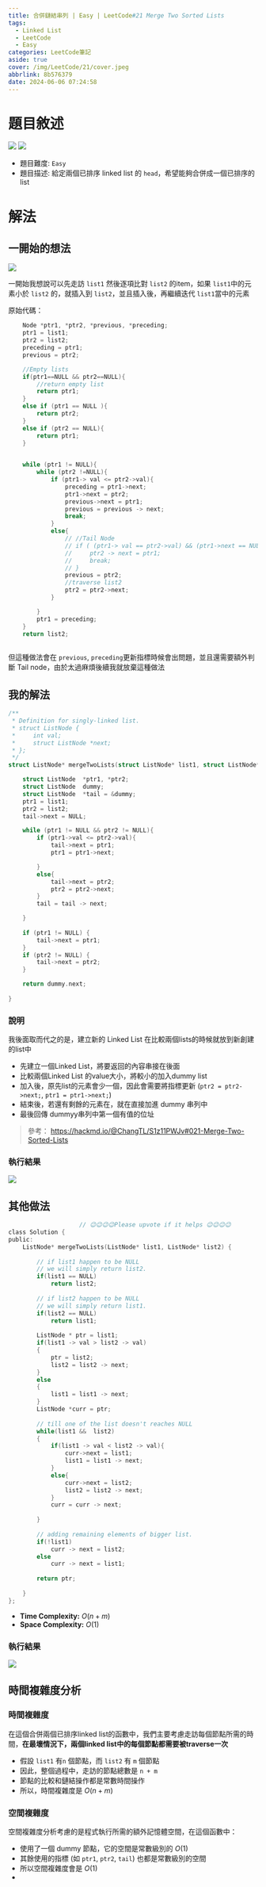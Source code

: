 ```yaml
---
title: 合併鏈結串列 | Easy | LeetCode#21 Merge Two Sorted Lists
tags:
  - Linked List
  - LeetCode
  - Easy
categories: LeetCode筆記
aside: true
cover: /img/LeetCode/21/cover.jpeg
abbrlink: 8b576379
date: 2024-06-06 07:24:58
---
```


# 題目敘述

![](/img/LeetCode/21/question1.png)
![](/img/LeetCode/21/question2.png)

- 題目難度: `Easy`
- 題目描述: 給定兩個已排序 linked list 的 `head`，希望能夠合併成一個已排序的list

# 解法

## 一開始的想法
![](/img/LeetCode/21/algo1.png)

一開始我想說可以先走訪 `list1` 然後逐項比對 `list2` 的item，如果 `list1`中的元素小於 `list2` 的，就插入到 `list2`，並且插入後，再繼續迭代 `list1`當中的元素

原始代碼：

```c
    Node *ptr1, *ptr2, *previous, *preceding; 
    ptr1 = list1;
    ptr2 = list2;
    preceding = ptr1;
    previous = ptr2;

    //Empty lists
    if(ptr1==NULL && ptr2==NULL){
        //return empty list
        return ptr1;
    }
    else if (ptr1 == NULL ){
        return ptr2;
    }
    else if (ptr2 == NULL){
        return ptr1;
    }
    

    while (ptr1 != NULL){
        while (ptr2 !=NULL){
            if (ptr1-> val <= ptr2->val){
                preceding = ptr1->next;
                ptr1->next = ptr2;
                previous->next = ptr1;
                previous = previous -> next;
                break;
            }
            else{
                // //Tail Node
                // if ( (ptr1-> val == ptr2->val) && (ptr1->next == NULL)){
                //     ptr2 -> next = ptr1;
                //     break;
                // }
                previous = ptr2;
                //traverse list2
                ptr2 = ptr2->next;
            }

        }
        ptr1 = preceding;
    }
    return list2;
    
```

但這種做法會在 `previous`, `preceding`更新指標時候會出問題，並且還需要額外判斷 Tail node，由於太過麻煩後續我就放棄這種做法

## 我的解法

```c
/**
 * Definition for singly-linked list.
 * struct ListNode {
 *     int val;
 *     struct ListNode *next;
 * };
 */
struct ListNode* mergeTwoLists(struct ListNode* list1, struct ListNode* list2) {

    struct ListNode  *ptr1, *ptr2;
    struct ListNode  dummy;
    struct ListNode  *tail = &dummy;
    ptr1 = list1;
    ptr2 = list2;
    tail->next = NULL;

    while (ptr1 != NULL && ptr2 != NULL){
        if (ptr1->val <= ptr2->val){
            tail->next = ptr1;
            ptr1 = ptr1->next;

        }
        else{
            tail->next = ptr2;
            ptr2 = ptr2->next;
        }
        tail = tail -> next;

    }
    
    if (ptr1 != NULL) {
        tail->next = ptr1;
    }
    if (ptr2 != NULL) {
        tail->next = ptr2;
    }

    return dummy.next;
    
}
```

### 說明

我後面取而代之的是，建立新的 Linked List 在比較兩個lists的時候就放到新創建的list中

- 先建立一個Linked List，將要返回的內容串接在後面
- 比較兩個Linked List 的value大小，將較小的加入dummy list
- 加入後，原先list的元素會少一個，因此會需要將指標更新 (`ptr2 = ptr2->next;`, `ptr1 = ptr1->next;`)
- 結束後，若還有剩餘的元素在，就在直接加進 dummy 串列中
- 最後回傳 dummyy串列中第一個有值的位址


> 參考： https://hackmd.io/@ChangTL/S1z11PWJv#021-Merge-Two-Sorted-Lists

### 執行結果

![](/img/LeetCode/21/results.png)

## 其他做法



```c
					// 😉😉😉😉Please upvote if it helps 😉😉😉😉
class Solution {
public:
    ListNode* mergeTwoLists(ListNode* list1, ListNode* list2) {
       
	    // if list1 happen to be NULL
		// we will simply return list2.
        if(list1 == NULL)
            return list2;
		
		// if list2 happen to be NULL
		// we will simply return list1.
        if(list2 == NULL)
            return list1;
        
        ListNode * ptr = list1;
        if(list1 -> val > list2 -> val)
        {
            ptr = list2;
            list2 = list2 -> next;
        }
        else
        {
            list1 = list1 -> next;
        }
        ListNode *curr = ptr;
        
		// till one of the list doesn't reaches NULL
        while(list1 &&  list2)
        {
            if(list1 -> val < list2 -> val){
                curr->next = list1;
                list1 = list1 -> next;
            }
            else{
                curr->next = list2;
                list2 = list2 -> next;
            }
            curr = curr -> next;
                
        }
		
		// adding remaining elements of bigger list.
        if(!list1)
            curr -> next = list2;
        else
            curr -> next = list1;
            
        return ptr;
       
    }
};
```
- **Time Complexity:** $O(n+m)$
- **Space Complexity:** $O(1)$

### 執行結果

![](/img/LeetCode/21/results2.png)

## 時間複雜度分析

### 時間複雜度

在這個合併兩個已排序linked list的函數中，我們主要考慮走訪每個節點所需的時間，**在最壞情況下，兩個linked list中的每個節點都需要被traverse一次**

- 假設 `list1` 有`n` 個節點，而 `list2` 有 `m` 個節點
- 因此，整個過程中，走訪的節點總數是 `n + m`
- 節點的比較和鏈結操作都是常數時間操作
- 所以，時間複雜度是 $O(n + m)$
 
### 空間複雜度

空間複雜度分析考慮的是程式執行所需的額外記憶體空間，在這個函數中：
- 使用了一個 dummy 節點，它的空間是常數級別的 $O(1)$
- 其餘使用的指標 (如 `ptr1`, `ptr2`, `tail`) 也都是常數級別的空間
- 所以空間複雜度會是 $O(1)$
- 
